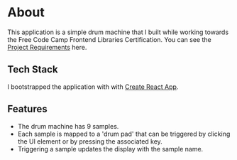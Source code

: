 # About

This application is a simple drum machine that I built while working towards the Free Code Camp Frontend Libraries Certification. You can see the [Project Requirements](https://learn.freecodecamp.org/front-end-libraries/front-end-libraries-projects/build-a-drum-machine) here.

## Tech Stack
I bootstrapped the application with with [Create React App](https://github.com/facebookincubator/create-react-app).


## Features

* The drum machine has 9 samples.
* Each sample is mapped to a 'drum pad' that can be triggered by clicking the UI element or by pressing the associated key.
* Triggering a sample updates the display with the sample name.
